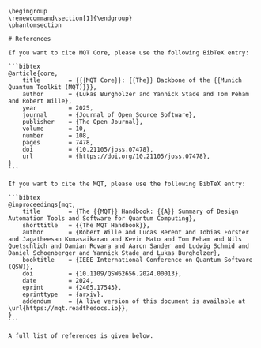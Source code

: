 ```{raw} latex
\begingroup
\renewcommand\section[1]{\endgroup}
\phantomsection
```

````{only} html
# References

If you want to cite MQT Core, please use the following BibTeX entry:

```bibtex
@article{core,
    title        = {{{MQT Core}}: {{The}} Backbone of the {{Munich Quantum Toolkit (MQT)}}},
    author       = {Lukas Burgholzer and Yannick Stade and Tom Peham and Robert Wille},
    year         = 2025,
    journal      = {Journal of Open Source Software},
    publisher    = {The Open Journal},
    volume       = 10,
    number       = 108,
    pages        = 7478,
    doi          = {10.21105/joss.07478},
    url          = {https://doi.org/10.21105/joss.07478},
}
```

If you want to cite the MQT, please use the following BibTeX entry:

```bibtex
@inproceedings{mqt,
    title        = {The {{MQT}} Handbook: {{A}} Summary of Design Automation Tools and Software for Quantum Computing},
    shorttitle   = {{The MQT Handbook}},
    author       = {Robert Wille and Lucas Berent and Tobias Forster and Jagatheesan Kunasaikaran and Kevin Mato and Tom Peham and Nils Quetschlich and Damian Rovara and Aaron Sander and Ludwig Schmid and Daniel Schoenberger and Yannick Stade and Lukas Burgholzer},
    booktitle    = {IEEE International Conference on Quantum Software (QSW)},
    doi          = {10.1109/QSW62656.2024.00013},
    date         = 2024,
    eprint       = {2405.17543},
    eprinttype   = {arxiv},
    addendum     = {A live version of this document is available at \url{https://mqt.readthedocs.io}},
}
```

A full list of references is given below.
````

```{bibliography}

```
